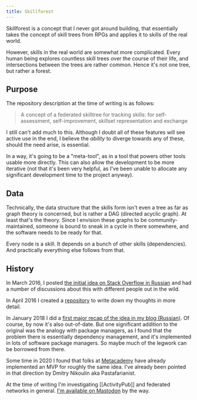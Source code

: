 ```yaml
---
title: Skillforest
---
```


Skillforest is a concept that I never got around building, that essentially takes the concept of skill trees from RPGs and applies it to skills of the real world.

However, skills in the real world are somewhat more complicated. Every human being explores countless skill trees over the course of their life, and intersections between the trees are rather common. Hence it's not one tree, but rather a forest.

## Purpose

The repository description at the time of writing is as follows:

> A concept of a federated skilltree for tracking skills: for self-assessment, self-improvement, skillset representation and exchange

I still can't add much to this. Although I doubt all of these features will see active use in the end, I believe the *ability* to diverge towards any of these, should the need arise, is essential.

In a way, it's going to be a "meta-tool", as in a tool that powers other tools usable more directly. This can also allow the development to be more iterative (not that it's been very helpful, as I've been unable to allocate any significant development time to the project anyway).

## Data

Technically, the data structure that the skills form isn't even a tree as far as graph theory is concerned, but is rather a DAG (directed acyclic graph). At least that's the theory. Since I envision these graphs to be community-maintained, someone is bound to sneak in a cycle in there somewhere, and the software needs to be ready for that.

Every node is a skill. It depends on a bunch of other skills (dependencies). And practically everything else follows from that.

## History

In March 2016, I posted [the initial idea on Stack Overflow in Russian](https://ru.meta.stackoverflow.com/a/2793) and had a number of discussions about this with different people out in the wild.

In April 2016 I created a [repository](https://github.com/D-side/skillforest) to write down my thoughts in more detail.

In January 2018 I did a [first major recap of the idea in my blog (Russian)](https://dside.ru/knowledge-manager/). Of course, by now it's also out-of-date. But one significant addition to the original was the analogy with package managers, as I found that the problem there is essentially dependency management, and it's implemented in lots of software package managers. So maybe much of the legwork can be borrowed from there.

Some time in 2020 I found that folks at [Metacademy](https://metacademy.org/) have already implemented an MVP for roughly the same idea. I've already been pointed in that direction by Dmitry Nikoulin aka Pastafarianist.

At the time of writing I'm investigating [[ActivityPub]] and federated networks in general. [I'm available on Mastodon](https://mastodon.online/@dside) by the way.
